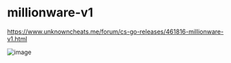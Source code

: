 # millionware-v1
https://www.unknowncheats.me/forum/cs-go-releases/461816-millionware-v1.html

![image](https://i.imgur.com/6NkdEDf.png)
